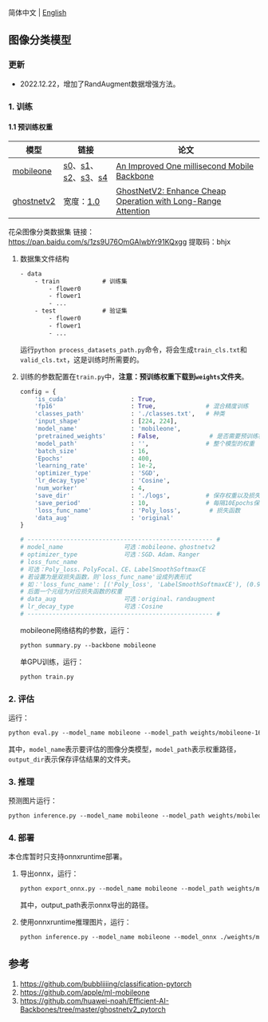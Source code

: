 简体中文 | [English](README_en.md)

## 图像分类模型

### 更新
- 2022.12.22，增加了RandAugment数据增强方法。


### 1. 训练

#### 1.1 预训练权重

| 模型 | 链接 | 论文 |
| - | - | - |
| [mobileone](https://github.com/apple/ml-mobileone) | [s0](https://github.com/hao-ux/image-classification-pytorch/releases/download/weights/mobileone_s0_unfused.pth.tar)、[s1](https://github.com/hao-ux/image-classification-pytorch/releases/download/weights/mobileone_s1_unfused.pth.tar)、[s2](https://github.com/hao-ux/image-classification-pytorch/releases/download/weights/mobileone_s2_unfused.pth.tar)、[s3](https://github.com/hao-ux/image-classification-pytorch/releases/download/weights/mobileone_s3_unfused.pth.tar)、[s4](https://github.com/hao-ux/image-classification-pytorch/releases/download/weights/mobileone_s4_unfused.pth.tar) | [An Improved One millisecond Mobile Backbone](https://arxiv.org/pdf/2206.04040.pdf) |
| [ghostnetv2](https://github.com/huawei-noah/Efficient-AI-Backbones/tree/master/ghostnetv2_pytorch) | 宽度：[1.0](https://github.com/hao-ux/image-classification-pytorch/releases/download/weights/ck_ghostnetv2_10.pth.tar) |[GhostNetV2: Enhance Cheap Operation with Long-Range Attention](https://openreview.net/pdf/6db544c65bbd0fa7d7349508454a433c112470e2.pdf) |

花朵图像分类数据集
链接：https://pan.baidu.com/s/1zs9U76OmGAIwbYr91KQxgg
提取码：bhjx

1. 数据集文件结构
    ```txt
    - data
        - train            # 训练集
            - flower0
            - flower1
            - ...
        - test             # 验证集
            - flower0
            - flower1
            - ...
    ```
    运行`python process_datasets_path.py`命令，将会生成`train_cls.txt`和`valid_cls.txt`，这是训练时所需要的。

2. 训练的参数配置在`train.py`中，**注意：预训练权重下载到`weights`文件夹**。
    ```python
    config = {
        'is_cuda'                  : True,         
        'fp16'                     : True,              # 混合精度训练  
        'classes_path'             : './classes.txt',   # 种类
        'input_shape'              : [224, 224],        
        'model_name'               : 'mobileone',
        'pretrained_weights'       : False,              # 是否需要预训练权重
        'model_path'               : '',                # 整个模型的权重
        'batch_size'               : 16,
        'Epochs'                   : 400,
        'learning_rate'            : 1e-2,
        'optimizer_type'           : 'SGD',
        'lr_decay_type'            : 'Cosine',
        'num_worker'               : 4,
        'save_dir'                 : './logs',          # 保存权重以及损失的文件夹
        'save_period'              : 10,                # 每隔10Epochs保存一次权重
        'loss_func_name'           : 'Poly_loss',        # 损失函数
        'data_aug'                 : 'original'
    }
    
    # ---------------------------------------------------- #
    # model_name                 可选：mobileone、ghostnetv2
    # optimizer_type             可选：SGD、Adam、Ranger
    # loss_func_name
    # 可选：Poly_loss、PolyFocal、CE、LabelSmoothSoftmaxCE
    # 若设置为是双损失函数，则'loss_func_name'设成列表形式
    # 如：'loss_func_name': [('Poly_loss', 'LabelSmoothSoftmaxCE'), (0.9, 0.1)]
    # 后面一个元组为对应损失函数的权重
    # data_aug                   可选：original、randaugment
    # lr_decay_type              可选：Cosine
    # ---------------------------------------------------- #
    ```

    mobileone网络结构的参数，运行：
    ```txt
    python summary.py --backbone mobileone
    ```
    单GPU训练，运行：
    ```txt
    python train.py
    ```


### 2. 评估

运行：
```txt
python eval.py --model_name mobileone --model_path weights/mobileone-16e-s0-flower.pth --output_dir eval_out
```
其中，`model_name`表示要评估的图像分类模型，`model_path`表示权重路径，`output_dir`表示保存评估结果的文件夹。

### 3. 推理

预测图片运行：
```txt
python inference.py --model_name mobileone --model_path weights/mobileone-16e-s0-flower.pth
```

### 4. 部署

本仓库暂时只支持onnxruntime部署。
1. 导出onnx，运行：
    ```txt
    python export_onnx.py --model_name mobileone --model_path weights/mobileone-16e-s0-flower.pth --output_path weights/mobileone-16e-s0-flower.onnx
    ```
    其中，output_path表示onnx导出的路径。

2. 使用onnxruntime推理图片，运行：
    ```txt
    python inference.py --model_name mobileone --model_onnx ./weights/mobileone-16e-s0-flower.onnx --infer_onnx 1
    ```


## 参考

1. https://github.com/bubbliiiing/classification-pytorch
2. https://github.com/apple/ml-mobileone
3. https://github.com/huawei-noah/Efficient-AI-Backbones/tree/master/ghostnetv2_pytorch
